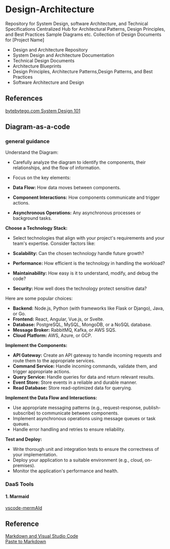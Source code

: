 # Design-Architecture

Repository for System Design, software Architecture, and Technical Specifications
Centralized Hub for Architectural Patterns, Design Principles, and Best Practices
Sample Diagrams etc.
Collection of Design Documents for [Project Name]

- Design and Architecture Repository
- System Design and Architecture Documentation
- Technical Design Documents
- Architecture Blueprints
- Design Principles, Architecture Patterns,Design Patterns, and Best Practices
- Software Architecture and Design

## References
[bytebytego.com System Design 101](https://github.com/ByteByteGoHq/system-design-101)

## Diagram-as-a-code
### general guidance
Understand the Diagram:

-   Carefully analyze the diagram to identify the components, their relationships, and the flow of information.
-   Focus on the key elements:

-   **Data Flow:** How data moves between components.
-   **Component Interactions:** How components communicate and trigger actions.
-   **Asynchronous Operations:** Any asynchronous processes or background tasks.

**Choose a Technology Stack:**

-   Select technologies that align with your project's requirements and your team's expertise. Consider factors like:

-   **Scalability:** Can the chosen technology handle future growth?
-   **Performance:** How efficient is the technology in handling the workload?
-   **Maintainability:** How easy is it to understand, modify, and debug the code?
-   **Security:** How well does the technology protect sensitive data?

Here are some popular choices:

-   **Backend:** Node.js, Python (with frameworks like Flask or Django), Java, or Go.
-   **Frontend:** React, Angular, Vue.js, or Svelte.
-   **Database:** PostgreSQL, MySQL, MongoDB, or a NoSQL database.
-   **Message Broker:** RabbitMQ, Kafka, or AWS SQS.
-   **Cloud Platform:** AWS, Azure, or GCP.

**Implement the Components:**

-   **API Gateway:** Create an API gateway to handle incoming requests and route them to the appropriate services.
-   **Command Service:** Handle incoming commands, validate them, and trigger appropriate actions.
-   **Query Service:** Handle queries for data and return relevant results.
-   **Event Store:** Store events in a reliable and durable manner.
-   **Read Database:** Store read-optimized data for querying.

**Implement the Data Flow and Interactions:**

-   Use appropriate messaging patterns (e.g., request-response, publish-subscribe) to communicate between components.
-   Implement asynchronous operations using message queues or task queues.
-   Handle error handling and retries to ensure reliability.

**Test and Deploy:**

-   Write thorough unit and integration tests to ensure the correctness of your implementation.
-   Deploy your application to a suitable environment (e.g., cloud, on-premises).
-   Monitor the application's performance and health.



### DaaS Tools

#### 1. Marmaid
[vscode-mermAId][vscode-mermAId-link] 



## Reference
[Markdown and Visual Studio Code]([https://](https://code.visualstudio.com/docs/languages/markdown#_editing-markdown)) \
[Paste to Markdown](https://euangoddard.github.io/clipboard2markdown/)



[vscode-mermAId-link]: https://github.com/microsoft/vscode-mermAId
